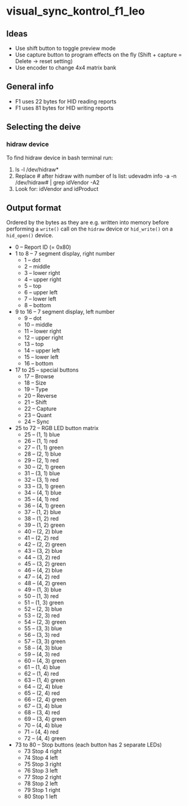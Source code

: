# visual_sync_kontrol_f1_leo

## Ideas

* Use shift button to toggle preview mode
* Use capture button to program effects on the fly (Shift + capture = Delete -> reset setting)
* Use encoder to change 4x4 matrix bank

## General info

* F1 uses 22 bytes for HID reading reports
* F1 uses 81 bytes for HID writing reports

## Selecting the deive

### hidraw device

To find hidraw device in bash terminal run:

1. ls -l /dev/hidraw*
2. Replace # after hidraw with number of ls list: udevadm info -a -n /dev/hidraw# | grep idVendor -A2
3. Look for: idVendor and idProduct

## Output format

Ordered by the bytes as they are e.g. written into memory before performing a `write()` call on the `hidraw` device or `hid_write()` on a `hid_open()` device.

* 0 – Report ID (= 0x80)
* 1 to 8 – 7 segment display, right number
  * 1 – dot
  * 2 – middle
  * 3 – lower right
  * 4 – upper right
  * 5 – top
  * 6 – upper left
  * 7 – lower left
  * 8 – bottom
* 9 to 16 – 7 segment display, left number
  * 9 – dot
  * 10 – middle
  * 11 – lower right
  * 12 – upper right
  * 13 – top
  * 14 – upper left
  * 15 – lower left
  * 16 – bottom
* 17 to 25 – special buttons
  * 17 – Browse
  * 18 – Size
  * 19 – Type
  * 20 – Reverse
  * 21 – Shift
  * 22 – Capture
  * 23 – Quant
  * 24 – Sync
* 25 to 72 – RGB LED button matrix
  * 25 – (1, 1) blue
  * 26 – (1, 1) red
  * 27 – (1, 1) green
  * 28 – (2, 1) blue
  * 29 – (2, 1) red
  * 30 – (2, 1) green
  * 31 – (3, 1) blue
  * 32 – (3, 1) red
  * 33 – (3, 1) green
  * 34 – (4, 1) blue
  * 35 – (4, 1) red
  * 36 – (4, 1) green
  * 37 – (1, 2) blue
  * 38 – (1, 2) red
  * 39 – (1, 2) green
  * 40 – (2, 2) blue
  * 41 – (2, 2) red
  * 42 – (2, 2) green
  * 43 – (3, 2) blue
  * 44 – (3, 2) red
  * 45 – (3, 2) green
  * 46 – (4, 2) blue
  * 47 – (4, 2) red
  * 48 – (4, 2) green
  * 49 – (1, 3) blue
  * 50 – (1, 3) red
  * 51 – (1, 3) green
  * 52 – (2, 3) blue
  * 53 – (2, 3) red
  * 54 – (2, 3) green
  * 55 – (3, 3) blue
  * 56 – (3, 3) red
  * 57 – (3, 3) green
  * 58 – (4, 3) blue
  * 59 – (4, 3) red
  * 60 – (4, 3) green
  * 61 – (1, 4) blue
  * 62 – (1, 4) red
  * 63 – (1, 4) green
  * 64 – (2, 4) blue
  * 65 – (2, 4) red
  * 66 – (2, 4) green
  * 67 – (3, 4) blue
  * 68 – (3, 4) red
  * 69 – (3, 4) green
  * 70 – (4, 4) blue
  * 71 – (4, 4) red
  * 72 – (4, 4) green
* 73 to 80 – Stop buttons (each button has 2 separate LEDs)
  * 73 Stop 4 right
  * 74 Stop 4 left
  * 75 Stop 3 right
  * 76 Stop 3 left
  * 77 Stop 2 right
  * 78 Stop 2 left
  * 79 Stop 1 right
  * 80 Stop 1 left
